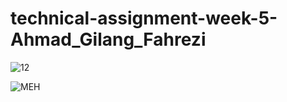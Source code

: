# technical-assignment-week-5-Ahmad_Gilang_Fahrezi

![12](https://user-images.githubusercontent.com/108109013/181702801-91e240e9-acd3-4df1-8c9d-3ac722e16de1.PNG)

![MEH](https://user-images.githubusercontent.com/108109013/181710778-eb1e037b-d6cc-45f9-8ba4-6ddc899027ad.PNG)

